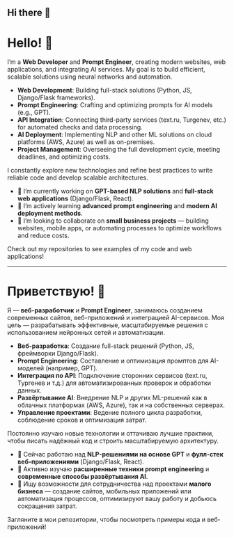 ## Hi there 👋


<!--
-->
# Hello! 👋

I’m a **Web Developer** and **Prompt Engineer**, creating modern websites, web applications, and integrating AI services. My goal is to build efficient, scalable solutions using neural networks and automation.

- **Web Development**: Building full-stack solutions (Python, JS, Django/Flask frameworks).
- **Prompt Engineering**: Crafting and optimizing prompts for AI models (e.g., GPT).
- **API Integration**: Connecting third-party services (text.ru, Turgenev, etc.) for automated checks and data processing.
- **AI Deployment**: Implementing NLP and other ML solutions on cloud platforms (AWS, Azure) as well as on-premises.
- **Project Management**: Overseeing the full development cycle, meeting deadlines, and optimizing costs.

I constantly explore new technologies and refine best practices to write reliable code and develop scalable architectures.

- 🔭 I’m currently working on **GPT-based NLP solutions** and **full-stack web applications** (Django/Flask, React).
- 🌱 I’m actively learning **advanced prompt engineering** and **modern AI deployment methods**.
- 👯 I’m looking to collaborate on **small business projects** — building websites, mobile apps, or automating processes to optimize workflows and reduce costs.

Check out my repositories to see examples of my code and web applications!
___________
# Приветствую! 👋

Я — **веб-разработчик** и **Prompt Engineer**, занимаюсь созданием современных сайтов, веб-приложений и интеграцией AI-сервисов. Моя цель — разрабатывать эффективные, масштабируемые решения с использованием нейронных сетей и автоматизации.

- **Веб-разработка**: Создание full-stack решений (Python, JS, фреймворки Django/Flask).
- **Prompt Engineering**: Составление и оптимизация промптов для AI-моделей (например, GPT).
- **Интеграция по API**: Подключение сторонних сервисов (text.ru, Тургенев и т.д.) для автоматизированных проверок и обработки данных.
- **Развёртывание AI**: Внедрение NLP и других ML-решений как в облачных платформах (AWS, Azure), так и на собственных серверах.
- **Управление проектами**: Ведение полного цикла разработки, соблюдение сроков и оптимизация затрат.

Постоянно изучаю новые технологии и оттачиваю лучшие практики, чтобы писать надёжный код и строить масштабируемую архитектуру.

- 🔭 Сейчас работаю над **NLP-решениями на основе GPT** и **фулл-стек веб-приложениями** (Django/Flask, React).
- 🌱 Активно изучаю **расширенные техники prompt engineering** и **современные способы развёртывания AI**.
- 👯 Ищу возможности для сотрудничества над проектами **малого бизнеса** — создание сайтов, мобильных приложений или автоматизация процессов, оптимизируют вашу работу и добьюсь сокращения затрат.

Загляните в мои репозитории, чтобы посмотреть примеры кода и веб-приложений!



